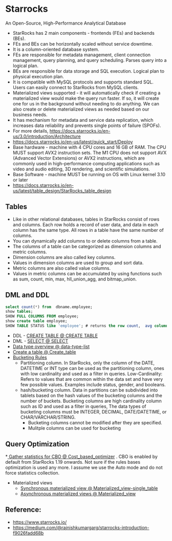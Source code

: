 # Starrocks

An Open-Source, High-Performance Analytical Database
* StarRocks has 2 main components - frontends (FEs) and backends (BEs).
* FEs and BEs can be horizontally scaled without service downtime.
* It is a column-oriented database system.
* FEs are responsible for metadata management, client connection management, query planning, and query scheduling. Parses query into a logical plan.
* BEs are responsible for data storage and SQL execution. Logical plan to physical execution plan.
* It is compatible with MySQL protocols and supports standard SQL. Users can easily connect to StarRocks from MySQL clients.
* Materialized views supported - it will automatically check if creating a materialized view would make the query run faster. If so, it will create one for us in the background without needing to do anything. We can also create or delete materialized views as needed based on our business needs.
* It has mechanism for metadata and service data replication, which increases data reliability and prevents single points of failure (SPOFs).
* For more details, https://docs.starrocks.io/en-us/3.0/introduction/Architecture 
* https://docs.starrocks.io/en-us/latest/quick_start/Deploy 
* Base hardware - machine with 4 CPU cores and 16 GB of RAM. The CPU MUST support AVX2 instruction sets. The M1 CPU does not support AVX (Advanced Vector Extensions) or AVX2 instructions, which are commonly used in high-performance computing applications such as video and audio editing, 3D rendering, and scientific simulations.
* Base Software - machine MUST be running on OS with Linux kernel 3.10 or later
* https://docs.starrocks.io/en-us/latest/table_design/StarRocks_table_design

## Tables
* Like in other relational databases, tables in StarRocks consist of rows and columns. Each row holds a record of user data, and data in each column has the same type. All rows in a table have the same number of columns. 
* You can dynamically add columns to or delete columns from a table. 
* The columns of a table can be categorized as dimension columns and metric columns. 
* Dimension columns are also called key columns.
* Values in dimension columns are used to group and sort data. 
* Metric columns are also called value columns. 
* Values in metric columns can be accumulated by using functions such as sum, count, min, max, hll_union_agg, and bitmap_union.

## DML and DDL
```sql
select count(*) from  dbname.employee;
show tables;
SHOW FULL COLUMNS FROM employee;
show create table employee;
SHOW TABLE STATUS like 'employee'; # returns the row count,  avg column size etc.

```
* DDL - [CREATE TABLE @ CREATE TABLE ](https://docs.starrocks.io/en-us/2.3/sql-reference/sql-statements/data-definition/CREATE%20TABLE)
* DML - [ SELECT @ SELECT ](https://docs.starrocks.io/en-us/2.3/sql-reference/sql-statements/data-manipulation/SELECT)
* [Data type overview @ data-type-list ](https://docs.starrocks.io/en-us/latest/sql-reference/sql-statements/data-types/data-type-list)
* [Create a table @ Create_table ](https://docs.starrocks.io/en-us/3.0/quick_start/Create_table)
* [Bucketing Rules](https://docs.starrocks.io/en-us/3.0/table_design/Data_distribution#design-partitioning-and-bucketing-rules)
  * Partitioning column. In StarRocks, only the column of the DATE, DATETIME or INT type can be used as the partitioning column, ones with low cardinality and used as a filter in queries. Low-Cardinality: Refers to values that are common within the data set and have very few possible values. Examples include status, gender, and booleans. 
  * hash/bucketing column. Data in partitions can be subdivided into tablets based on the hash values of the bucketing columns and the number of buckets. Bucketing columns are high cardinality column such as ID  and used as a filter in queries, The data types of bucketing columns must be INTEGER, DECIMAL, DATE/DATETIME, or CHAR/VARCHAR/STRING.
      * Bucketing columns cannot be modified after they are specified.
      * Mulitple columns can be used for bucketing

## Query Optimization
*[ Gather statistics for CBO @ Cost_based_optimizer](https://docs.starrocks.io/en-us/latest/using_starrocks/Cost_based_optimizer) . CBO is enabled by default  from StarRocks 1.19 onwards. Not sure if the rules bases optimization is used any more. I assume we use the Auto mode and do not force statistics collection.
* Materialized views
    * [Synchronous materialized view @ Materialized_view-single_table ](https://docs.starrocks.io/en-us/latest/using_starrocks/Materialized_view-single_table)
    * [Asynchronous materialized views @ Materialized_view ](https://docs.starrocks.io/en-us/latest/using_starrocks/Materialized_view)
  


## Reference:
- https://www.starrocks.io/ 
- https://medium.com/@rajnishkumargarg/starrocks-introduction-f9026fadd68b
